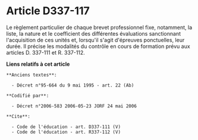 # Article D337-117

Le règlement particulier de chaque brevet professionnel fixe, notamment, la liste, la nature et le coefficient des
différentes évaluations sanctionnant l'acquisition de ces unités et, lorsqu'il s'agit d'épreuves ponctuelles, leur durée. Il
précise les modalités du contrôle en cours de formation prévu aux articles D. 337-111 et R. 337-112.

**Liens relatifs à cet article**

	**Anciens textes**:

	  - Décret n°95-664 du 9 mai 1995 - art. 22 (Ab)

	**Codifié par**:

	  - Décret n°2006-583 2006-05-23 JORF 24 mai 2006

	**Cite**:

	  - Code de l'éducation - art. D337-111 (V)
	  - Code de l'éducation - art. R337-112 (V)
